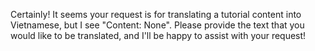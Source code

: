 Certainly! It seems your request is for translating a tutorial content into Vietnamese, but I see "Content: None". Please provide the text that you would like to be translated, and I'll be happy to assist with your request!